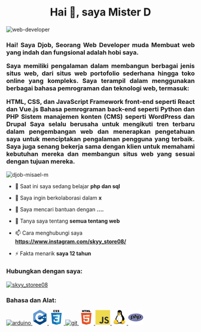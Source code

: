 <h1 align="center">Hai 👋, saya Mister D</h1>
<img align="center" alt="web-developer" width="105%" src="https://miro.medium.com/v2/resize:fit:1358/1*yw0TnheAGN-LPneDaTlaxw.gif">
<h3 align="justify">Hai! Saya Djob, Seorang Web Developer muda
Membuat web yang indah dan fungsional adalah hobi saya.

Saya memiliki pengalaman dalam membangun berbagai jenis situs web, dari situs web portofolio sederhana hingga toko online yang kompleks. Saya terampil dalam menggunakan berbagai bahasa pemrograman dan teknologi web, termasuk:

HTML, CSS, dan JavaScript
Framework front-end seperti React dan Vue.js
Bahasa pemrograman back-end seperti Python dan PHP
Sistem manajemen konten (CMS) seperti WordPress dan Drupal
Saya selalu berusaha untuk mengikuti tren terbaru dalam pengembangan web dan menerapkan pengetahuan saya untuk menciptakan pengalaman pengguna yang terbaik. Saya juga senang bekerja sama dengan klien untuk memahami kebutuhan mereka dan membangun situs web yang sesuai dengan tujuan mereka.</h3>

<p align="left"> <img src= "https://komarev.com/ghpvc/?username=djob-misael-m&label=Profile%20views&color=0e75b6&style=flat" alt="djob-misael-m" /> </p>



- 🌱 Saat ini saya sedang belajar **php dan sql**

- 👯 Saya ingin berkolaborasi dalam **x**

- 🤝 Saya mencari bantuan dengan **....**

- 💬 Tanya saya tentang **semua tentang web**

- 📫 Cara menghubungi saya **https://www.instagram.com/skyy_store08/**

- ⚡ Fakta menarik **saya 12 tahun**

<h3 align="left">Hubungkan dengan saya:</h3>
<p align="kiri">
<a href="https://instagram.com/skyy_storee08" target="blank"><img align="center" src="https://raw.githubusercontent.com/rahuldkjain/github-profile-readme-generator/master/src/images/icons/Social/instagram.svg" alt="skyy_storee08" height="30" width="40"/></a>
</p>

<h3>Bahasa dan Alat:</h3>
<p align="left">
  <a href="https://www.arduino.cc/" target="_blank" rel="noreferrer">
    <img src="https://cdn.worldvectorlogo.com/logos/arduino-1.svg" alt="arduino" width="40" height="40" />
  </a>
  <a href="https://www.w3schools.com/cpp/" target="_blank" rel="noreferrer">
    <img src="https://raw.githubusercontent.com/devicons/devicon/master/icons/cplusplus/cplusplus-original.svg" alt="cplusplus" width="40" height="40" />
  </a>
  <a href="https://www.w3schools.com/css/" target="_blank" rel="noreferrer">
    <img src="https://raw.githubusercontent.com/devicons/devicon/master/icons/css3/css3-original-wordmark.svg" alt="css3" width="40" height="40" />
  </a>
  <a href="https://git-scm.com/" target="_blank" rel="noreferrer">
    <img src="https://www.vectorlogo.zone/logos/git-scm/git-scm-icon.svg" alt="git" width="40" height="40" />
  </a>
  <a href="https://www.w3.org/html/" target="_blank" rel="noreferrer">
    <img src="https://raw.githubusercontent.com/devicons/devicon/master/icons/html5/html5-original-wordmark.svg" alt="html5" width="40" height="40" />
  </a>
  <a href="https://developer.mozilla.org/en-US/docs/Web/JavaScript" target="_blank" rel="noreferrer">
    <img src="https://raw.githubusercontent.com/devicons/devicon/master/icons/javascript/javascript-original.svg" alt="javascript" width="40" height="40" />
  </a>
  <a href="https://www.linux.org/" target="_blank" rel="noreferrer">
    <img src="https://raw.githubusercontent.com/devicons/devicon/master/icons/linux/linux-original.svg" alt="linux" width="40" height="40" />
  </a>
  <a href="https://www.php.net" target="_blank" rel="noreferrer">
    <img src="https://raw.githubusercontent.com/devicons/devicon/master/icons/php/php-original.svg" alt="php" width="40" height="40" />
  </a>
</p>



